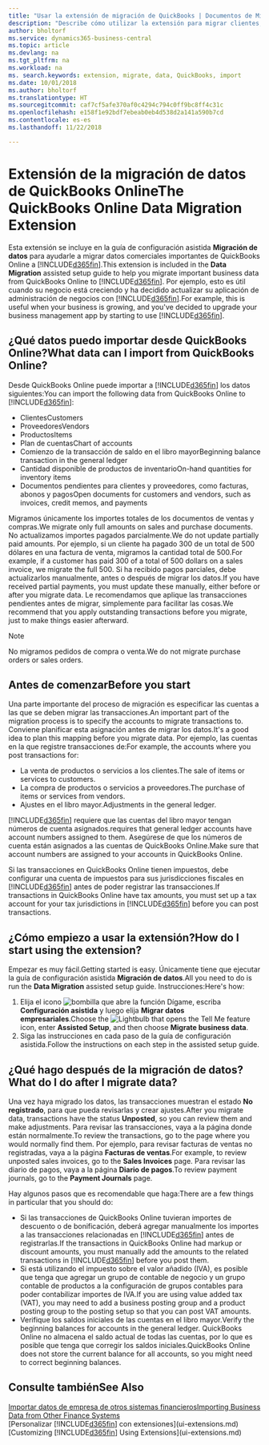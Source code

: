```yaml
---
title: "Usar la extensión de migración de QuickBooks | Documentos de Microsoft"
description: "Describe cómo utilizar la extensión para migrar clientes, proveedores, elementos y cuentas de QuickBooks Online a Business Central."
author: bholtorf
ms.service: dynamics365-business-central
ms.topic: article
ms.devlang: na
ms.tgt_pltfrm: na
ms.workload: na
ms. search.keywords: extension, migrate, data, QuickBooks, import
ms.date: 10/01/2018
ms.author: bholtorf
ms.translationtype: HT
ms.sourcegitcommit: caf7cf5afe370af0c4294c794c0ff9bc8ff4c31c
ms.openlocfilehash: e158f1e92bdf7ebeab0eb4d538d2a141a590b7cd
ms.contentlocale: es-es
ms.lasthandoff: 11/22/2018

---
```


# <a name="the-quickbooks-online-data-migration-extension"></a><span data-ttu-id="24b82-103">Extensión de la migración de datos de QuickBooks Online</span><span class="sxs-lookup"><span data-stu-id="24b82-103">The QuickBooks Online Data Migration Extension</span></span>
<span data-ttu-id="24b82-104">Esta extensión se incluye en la guía de configuración asistida **Migración de datos** para ayudarle a migrar datos comerciales importantes de QuickBooks Online a [!INCLUDE[d365fin](includes/d365fin_md.md)].</span><span class="sxs-lookup"><span data-stu-id="24b82-104">This extension is included in the **Data Migration** assisted setup guide to help you migrate important business data from QuickBooks Online to [!INCLUDE[d365fin](includes/d365fin_md.md)].</span></span> <span data-ttu-id="24b82-105">Por ejemplo, esto es útil cuando su negocio está creciendo y ha decidido actualizar su aplicación de administración de negocios con [!INCLUDE[d365fin](includes/d365fin_md.md)].</span><span class="sxs-lookup"><span data-stu-id="24b82-105">For example, this is useful when your business is growing, and you've decided to upgrade your business management app by starting to use [!INCLUDE[d365fin](includes/d365fin_md.md)].</span></span>

## <a name="what-data-can-i-import-from-quickbooks-online"></a><span data-ttu-id="24b82-106">¿Qué datos puedo importar desde QuickBooks Online?</span><span class="sxs-lookup"><span data-stu-id="24b82-106">What data can I import from QuickBooks Online?</span></span>
<span data-ttu-id="24b82-107">Desde QuickBooks Online puede importar a [!INCLUDE[d365fin](includes/d365fin_md.md)] los datos siguientes:</span><span class="sxs-lookup"><span data-stu-id="24b82-107">You can import the following data from QuickBooks Online to [!INCLUDE[d365fin](includes/d365fin_md.md)]:</span></span>  

* <span data-ttu-id="24b82-108">Clientes</span><span class="sxs-lookup"><span data-stu-id="24b82-108">Customers</span></span>
* <span data-ttu-id="24b82-109">Proveedores</span><span class="sxs-lookup"><span data-stu-id="24b82-109">Vendors</span></span>
* <span data-ttu-id="24b82-110">Productos</span><span class="sxs-lookup"><span data-stu-id="24b82-110">Items</span></span>
* <span data-ttu-id="24b82-111">Plan de cuentas</span><span class="sxs-lookup"><span data-stu-id="24b82-111">Chart of accounts</span></span>
* <span data-ttu-id="24b82-112">Comienzo de la transacción de saldo en el libro mayor</span><span class="sxs-lookup"><span data-stu-id="24b82-112">Beginning balance transaction in the general ledger</span></span>
* <span data-ttu-id="24b82-113">Cantidad disponible de productos de inventario</span><span class="sxs-lookup"><span data-stu-id="24b82-113">On-hand quantities for inventory items</span></span>
* <span data-ttu-id="24b82-114">Documentos pendientes para clientes y proveedores, como facturas, abonos y pagos</span><span class="sxs-lookup"><span data-stu-id="24b82-114">Open documents for customers and vendors, such as invoices, credit memos, and payments</span></span>

<span data-ttu-id="24b82-115">Migramos únicamente los importes totales de los documentos de ventas y compras.</span><span class="sxs-lookup"><span data-stu-id="24b82-115">We migrate only full amounts on sales and purchase documents.</span></span> <span data-ttu-id="24b82-116">No actualizamos importes pagados parcialmente.</span><span class="sxs-lookup"><span data-stu-id="24b82-116">We do not update partially paid amounts.</span></span> <span data-ttu-id="24b82-117">Por ejemplo, si un cliente ha pagado 300 de un total de 500 dólares en una factura de venta, migramos la cantidad total de 500.</span><span class="sxs-lookup"><span data-stu-id="24b82-117">For example, if a customer has paid 300 of a total of 500 dollars on a sales invoice, we migrate the full 500.</span></span> <span data-ttu-id="24b82-118">Si ha recibido pagos parciales, debe actualizarlos manualmente, antes o después de migrar los datos.</span><span class="sxs-lookup"><span data-stu-id="24b82-118">If you have received partial payments, you must update these manually, either before or after you migrate data.</span></span> <span data-ttu-id="24b82-119">Le recomendamos que aplique las transacciones pendientes antes de migrar, simplemente para facilitar las cosas.</span><span class="sxs-lookup"><span data-stu-id="24b82-119">We recommend that you apply outstanding transactions before you migrate, just to make things easier afterward.</span></span>

> [!NOTE]  
>   <span data-ttu-id="24b82-120">No migramos pedidos de compra o venta.</span><span class="sxs-lookup"><span data-stu-id="24b82-120">We do not migrate purchase orders or sales orders.</span></span>

## <a name="before-you-start"></a><span data-ttu-id="24b82-121">Antes de comenzar</span><span class="sxs-lookup"><span data-stu-id="24b82-121">Before you start</span></span>
<span data-ttu-id="24b82-122">Una parte importante del proceso de migración es especificar las cuentas a las que se deben migrar las transacciones.</span><span class="sxs-lookup"><span data-stu-id="24b82-122">An important part of the migration process is to specify the accounts to migrate transactions to.</span></span> <span data-ttu-id="24b82-123">Conviene planificar esta asignación antes de migrar los datos.</span><span class="sxs-lookup"><span data-stu-id="24b82-123">It's a good idea to plan this mapping before you migrate data.</span></span> <span data-ttu-id="24b82-124">Por ejemplo, las cuentas en la que registre transacciones de:</span><span class="sxs-lookup"><span data-stu-id="24b82-124">For example, the accounts where you post transactions for:</span></span>  

* <span data-ttu-id="24b82-125">La venta de productos o servicios a los clientes.</span><span class="sxs-lookup"><span data-stu-id="24b82-125">The sale of items or services to customers.</span></span>
* <span data-ttu-id="24b82-126">La compra de productos o servicios a proveedores.</span><span class="sxs-lookup"><span data-stu-id="24b82-126">The purchase of items or services from vendors.</span></span>  
* <span data-ttu-id="24b82-127">Ajustes en el libro mayor.</span><span class="sxs-lookup"><span data-stu-id="24b82-127">Adjustments in the general ledger.</span></span>  

[!INCLUDE[d365fin](includes/d365fin_md.md)] <span data-ttu-id="24b82-128">requiere que las cuentas del libro mayor tengan números de cuenta asignados.</span><span class="sxs-lookup"><span data-stu-id="24b82-128">requires that general ledger accounts have account numbers assigned to them.</span></span> <span data-ttu-id="24b82-129">Asegúrese de que los números de cuenta están asignados a las cuentas de QuickBooks Online.</span><span class="sxs-lookup"><span data-stu-id="24b82-129">Make sure that account numbers are assigned to your accounts in QuickBooks Online.</span></span>

<span data-ttu-id="24b82-130">Si las transacciones en QuickBooks Online tienen impuestos, debe configurar una cuenta de impuestos para sus jurisdicciones fiscales en [!INCLUDE[d365fin](includes/d365fin_md.md)] antes de poder registrar las transacciones.</span><span class="sxs-lookup"><span data-stu-id="24b82-130">If transactions in QuickBooks Online have tax amounts, you must set up a tax account for your tax jurisdictions in [!INCLUDE[d365fin](includes/d365fin_md.md)] before you can post transactions.</span></span>

## <a name="how-do-i-start-using-the-extension"></a><span data-ttu-id="24b82-131">¿Cómo empiezo a usar la extensión?</span><span class="sxs-lookup"><span data-stu-id="24b82-131">How do I start using the extension?</span></span>
<span data-ttu-id="24b82-132">Empezar es muy fácil.</span><span class="sxs-lookup"><span data-stu-id="24b82-132">Getting started is easy.</span></span> <span data-ttu-id="24b82-133">Únicamente tiene que ejecutar la guía de configuración asistida **Migración de datos**.</span><span class="sxs-lookup"><span data-stu-id="24b82-133">All you need to do is run the **Data Migration** assisted setup guide.</span></span> <span data-ttu-id="24b82-134">Instrucciones:</span><span class="sxs-lookup"><span data-stu-id="24b82-134">Here's how:</span></span>

1. <span data-ttu-id="24b82-135">Elija el icono ![bombilla que abre la función Dígame](media/ui-search/search_small.png "Dígame que desea hacer"), escriba **Configuración asistida** y luego elija **Migrar datos empresariales**.</span><span class="sxs-lookup"><span data-stu-id="24b82-135">Choose the ![Lightbulb that opens the Tell Me feature](media/ui-search/search_small.png "Tell me what you want to do") icon, enter **Assisted Setup**, and then choose **Migrate business data**.</span></span>
2. <span data-ttu-id="24b82-136">Siga las instrucciones en cada paso de la guía de configuración asistida.</span><span class="sxs-lookup"><span data-stu-id="24b82-136">Follow the instructions on each step in the assisted setup guide.</span></span>

## <a name="what-do-i-do-after-i-migrate-data"></a><span data-ttu-id="24b82-137">¿Qué hago después de la migración de datos?</span><span class="sxs-lookup"><span data-stu-id="24b82-137">What do I do after I migrate data?</span></span>
<span data-ttu-id="24b82-138">Una vez haya migrado los datos, las transacciones muestran el estado **No registrado**, para que pueda revisarlas y crear ajustes.</span><span class="sxs-lookup"><span data-stu-id="24b82-138">After you migrate data, transactions have the status **Unposted**, so you can review them and make adjustments.</span></span> <span data-ttu-id="24b82-139">Para revisar las transacciones, vaya a la página donde están normalmente.</span><span class="sxs-lookup"><span data-stu-id="24b82-139">To review the transactions, go to the page where you would normally find them.</span></span> <span data-ttu-id="24b82-140">Por ejemplo, para revisar facturas de ventas no registradas, vaya a la página **Facturas de ventas**.</span><span class="sxs-lookup"><span data-stu-id="24b82-140">For example, to review unposted sales invoices, go to the **Sales Invoices** page.</span></span> <span data-ttu-id="24b82-141">Para revisar las diario de pagos, vaya a la página **Diario de pagos**.</span><span class="sxs-lookup"><span data-stu-id="24b82-141">To review payment journals, go to the **Payment Journals** page.</span></span>   

<span data-ttu-id="24b82-142">Hay algunos pasos que es recomendable que haga:</span><span class="sxs-lookup"><span data-stu-id="24b82-142">There are a few things in particular that you should do:</span></span>

* <span data-ttu-id="24b82-143">Si las transacciones de QuickBooks Online tuvieran importes de descuento o de bonificación, deberá agregar manualmente los importes a las transacciones relacionadas en [!INCLUDE[d365fin](includes/d365fin_md.md)] antes de registrarlas.</span><span class="sxs-lookup"><span data-stu-id="24b82-143">If the transactions in QuickBooks Online had markup or discount amounts, you must manually add the amounts to the related transactions in [!INCLUDE[d365fin](includes/d365fin_md.md)] before you post them.</span></span>
* <span data-ttu-id="24b82-144">Si está utilizando el impuesto sobre el valor añadido (IVA), es posible que tenga que agregar un grupo de contable de negocio y un grupo contable de productos a la configuración de grupos contables para poder contabilizar importes de IVA.</span><span class="sxs-lookup"><span data-stu-id="24b82-144">If you are using value added tax (VAT), you may need to add a business posting group and a product posting group to the posting setup so that you can post VAT amounts.</span></span>
* <span data-ttu-id="24b82-145">Verifique los saldos iniciales de las cuentas en el libro mayor.</span><span class="sxs-lookup"><span data-stu-id="24b82-145">Verify the beginning balances for accounts in the general ledger.</span></span> <span data-ttu-id="24b82-146">QuickBooks Online no almacena el saldo actual de todas las cuentas, por lo que es posible que tenga que corregir los saldos iniciales.</span><span class="sxs-lookup"><span data-stu-id="24b82-146">QuickBooks Online does not store the current balance for all accounts, so you might need to correct beginning balances.</span></span>

## <a name="see-also"></a><span data-ttu-id="24b82-147">Consulte también</span><span class="sxs-lookup"><span data-stu-id="24b82-147">See Also</span></span>
[<span data-ttu-id="24b82-148">Importar datos de empresa de otros sistemas financieros</span><span class="sxs-lookup"><span data-stu-id="24b82-148">Importing Business Data from Other Finance Systems</span></span>](across-import-data-configuration-packages.md)  
<span data-ttu-id="24b82-149">[Personalizar [!INCLUDE[d365fin](includes/d365fin_md.md)] con extensiones](ui-extensions.md)</span><span class="sxs-lookup"><span data-stu-id="24b82-149">[Customizing [!INCLUDE[d365fin](includes/d365fin_md.md)] Using Extensions](ui-extensions.md)</span></span>  

